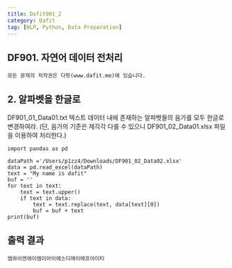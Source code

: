 ```yaml
---
title: Dafit901_2
category: Dafit
tag: [NLP, Python, Data Preparation]
---
```



## DF901. 자연어 데이터 전처리 

~~~
모든 문제의 저작권은 다핏(www.dafit.me)에 있습니다. 
~~~


## 2. 알파벳을 한글로
DF901_01_Data01.txt 텍스트 데이터 내에 존재하는 알파벳들의 음가를 모두 한글로 변경하여라. 
(단, 음가의 기준은 제각각 다를 수 있으니 DF901_02_Data01.xlsx 파일을 이용하여 처리한다.) 

~~~
import pandas as pd 

dataPath ='/Users/p1zz4/Downloads/DF901_02_Data02.xlsx'
data = pd.read_excel(dataPath) 
text = "My name is dafit" 
buf = '' 
for text in text: 
    text = text.upper() 
    if text in data: 
        text = text.replace(text, data[text][0])
        buf = buf + text
print(buf)
~~~


## 출력 결과 

~~~
엠와이엔에이엠이아이에스디에이에프아이티
~~~
